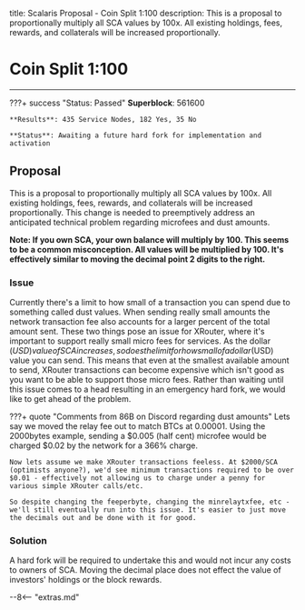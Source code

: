 title: Scalaris Proposal - Coin Split 1:100
description: This is a proposal to proportionally multiply all SCA values by 100x. All existing holdings, fees, rewards, and collaterals will be increased proportionally.


# Coin Split 1:100 

---

???+ success "Status: Passed"
    **Superblock**: 561600

    **Results**: 435 Service Nodes, 182 Yes, 35 No

    **Status**: Awaiting a future hard fork for implementation and activation

## Proposal
This is a proposal to proportionally multiply all SCA values by 100x. All existing holdings, fees, rewards, and collaterals will be increased proportionally. This change is needed to preemptively address an anticipated technical problem regarding microfees and dust amounts.

**Note: If you own SCA, your own balance will multiply by 100. This seems to be a common misconception. All values will be multiplied by 100. It's effectively similar to moving the decimal point 2 digits to the right.**

### Issue

Currently there's a limit to how small of a transaction you can spend due to something called dust values. When sending really small amounts the network transaction fee also accounts for a larger percent of the total amount sent. These two things pose an issue for XRouter, where it's important to support really small micro fees for services. As the dollar ($USD) value of SCA increases, so does the limit for how small of a dollar ($USD) value you can send. This means that even at the smallest available amount to send, XRouter transactions can become expensive which isn't good as you want to be able to support those micro fees. Rather than waiting until this issue comes to a head resulting in an emergency hard fork, we would like to get ahead of the problem.

???+ quote "Comments from 86B on Discord regarding dust amounts"
	Lets say we moved the relay fee out to match BTCs at 0.00001. Using the 2000bytes example, sending a $0.005 (half cent) microfee would be charged $0.02 by the network for a 366% charge.
	
	Now lets assume we make XRouter transactions feeless. At $2000/SCA (optimists anyone?), we'd see minimum transactions required to be over $0.01 - effectively not allowing us to charge under a penny for various simple XRouter calls/etc.
	
	So despite changing the feeperbyte, changing the minrelaytxfee, etc - we'll still eventually run into this issue. It's easier to just move the decimals out and be done with it for good.

### Solution

A hard fork will be required to undertake this and would not incur any costs to owners of SCA. Moving the decimal place does not effect the value of investors' holdings or the block rewards. 













<script type="text/javascript">
// read instructions for related links in ../snippets/extras.md
var relatedLinks = [];
</script>

--8<-- "extras.md"






